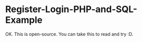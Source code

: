 # Register-Login-PHP-and-SQL-Example
OK. This is open-source. You can take this to read and try :D.
